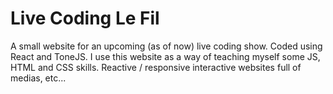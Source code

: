 # Live Coding Le Fil

A small website for an upcoming (as of now) live coding show. Coded using React
and ToneJS. I use this website as a way of teaching myself some JS, HTML and CSS
skills. Reactive / responsive interactive websites full of medias, etc...
